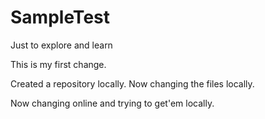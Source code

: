 # SampleTest
Just to explore and learn

This is my first change.

Created a repository locally.
Now changing the files locally.

Now changing online and trying to get'em locally.

